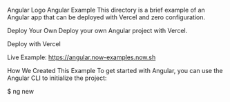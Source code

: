 Angular Logo
Angular Example
This directory is a brief example of an Angular app that can be deployed with Vercel and zero configuration.

Deploy Your Own
Deploy your own Angular project with Vercel.

Deploy with Vercel

Live Example: https://angular.now-examples.now.sh

How We Created This Example
To get started with Angular, you can use the Angular CLI to initialize the project:

$ ng new
